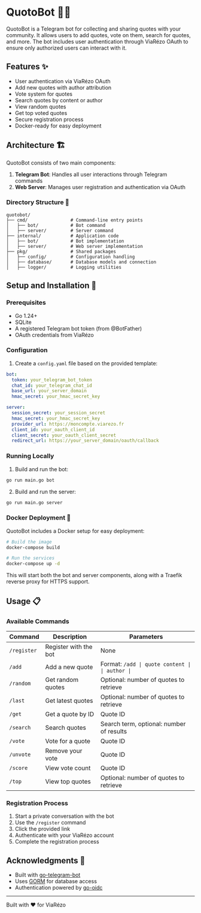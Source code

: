 # QuotoBot 🤖📝

QuotoBot is a Telegram bot for collecting and sharing quotes with your community. It allows users to add quotes, vote on them, search for quotes, and more. The bot includes user authentication through ViaRézo OAuth to ensure only authorized users can interact with it.

## Features ✨

- User authentication via ViaRézo OAuth
- Add new quotes with author attribution
- Vote system for quotes
- Search quotes by content or author
- View random quotes
- Get top voted quotes
- Secure registration process
- Docker-ready for easy deployment

## Architecture 🏗️

QuotoBot consists of two main components:

1. **Telegram Bot**: Handles all user interactions through Telegram commands
2. **Web Server**: Manages user registration and authentication via OAuth

### Directory Structure 📁

```
quotobot/
├── cmd/                # Command-line entry points
│   ├── bot/            # Bot command
│   ├── server/         # Server command
├── internal/           # Application code
│   ├── bot/            # Bot implementation
│   ├── server/         # Web server implementation
├── pkg/                # Shared packages
│   ├── config/         # Configuration handling
│   ├── database/       # Database models and connection
│   ├── logger/         # Logging utilities
```

## Setup and Installation 🚀

### Prerequisites

- Go 1.24+
- SQLite
- A registered Telegram bot token (from @BotFather)
- OAuth credentials from ViaRézo

### Configuration

1. Create a `config.yaml` file based on the provided template:

```yaml
bot:
  token: your_telegram_bot_token
  chat_id: your_telegram_chat_id
  base_url: your_server_domain
  hmac_secret: your_hmac_secret_key

server:
  session_secret: your_session_secret
  hmac_secret: your_hmac_secret_key
  provider_url: https://moncompte.viarezo.fr
  client_id: your_oauth_client_id
  client_secret: your_oauth_client_secret
  redirect_url: https://your_server_domain/oauth/callback
```

### Running Locally

1. Build and run the bot:

```bash
go run main.go bot
```

2. Build and run the server:

```bash
go run main.go server
```

### Docker Deployment 🐳

QuotoBot includes a Docker setup for easy deployment:

```bash
# Build the image
docker-compose build

# Run the services
docker-compose up -d
```

This will start both the bot and server components, along with a Traefik reverse proxy for HTTPS support.

## Usage 📋

### Available Commands

| Command     | Description           | Parameters                                      |
| ----------- | --------------------- | ----------------------------------------------- |
| `/register` | Register with the bot | None                                            |
| `/add`      | Add a new quote       | Format: `/add \| quote content \| \| author \|` |
| `/random`   | Get random quotes     | Optional: number of quotes to retrieve          |
| `/last`     | Get latest quotes     | Optional: number of quotes to retrieve          |
| `/get`      | Get a quote by ID     | Quote ID                                        |
| `/search`   | Search quotes         | Search term, optional: number of results        |
| `/vote`     | Vote for a quote      | Quote ID                                        |
| `/unvote`   | Remove your vote      | Quote ID                                        |
| `/score`    | View vote count       | Quote ID                                        |
| `/top`      | View top quotes       | Optional: number of quotes to retrieve          |

### Registration Process

1. Start a private conversation with the bot
2. Use the `/register` command
3. Click the provided link
4. Authenticate with your ViaRézo account
5. Complete the registration process

## Acknowledgments 🙏

- Built with [go-telegram-bot](https://github.com/go-telegram/bot)
- Uses [GORM](https://gorm.io/) for database access
- Authentication powered by [go-oidc](https://github.com/coreos/go-oidc)

---

Built with ❤️ for ViaRézo
